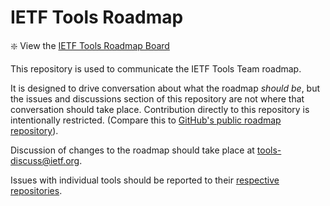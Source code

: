 # IETF Tools Roadmap

:sparkle: View the [IETF Tools Roadmap Board](https://github.com/orgs/ietf-tools/projects/9)

This repository is used to communicate the IETF Tools Team roadmap. 

It is designed to drive conversation about what the roadmap _should be_, but
the issues and discussions section of this repository are not where that
conversation should take place. Contribution directly to this repository is intentionally restricted. (Compare this to [GitHub's public roadmap repository](https://github.com/github/roadmap)).

Discussion of changes to the roadmap should take place at
tools-discuss@ietf.org.

Issues with individual tools should be reported to their [respective repositories](https://github.com/ietf-tools/).

